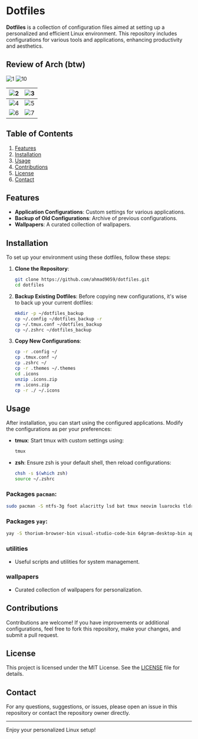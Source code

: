 # Dotfiles

**Dotfiles** is a collection of configuration files aimed at setting up a personalized and efficient Linux environment. This repository includes configurations for various tools and applications, enhancing productivity and aesthetics.


## Review of Arch (btw)

![1](review/0.png)
![10](review/1.png)

| ![2](review/2.png) | ![3](review/3.png) |
|---|---|
| ![4](review/4.png) | ![5](review/5.png) |
| ![6](review/6.png) | ![7](review/7.png) |


## Table of Contents

1. [Features](#features)
2. [Installation](#installation)
3. [Usage](#usage)
4. [Contributions](#contributions)
5. [License](#license)
6. [Contact](#contact)

## Features

- **Application Configurations**: Custom settings for various applications.
- **Backup of Old Configurations**: Archive of previous configurations.
- **Wallpapers**: A curated collection of wallpapers.

## Installation

To set up your environment using these dotfiles, follow these steps:

1. **Clone the Repository**:
    ```bash
    git clone https://github.com/ahmad9059/dotfiles.git
    cd dotfiles
    ```

2. **Backup Existing Dotfiles**:
    Before copying new configurations, it's wise to back up your current dotfiles:
    ```bash
    mkdir -p ~/dotfiles_backup
    cp ~/.config ~/dotfiles_backup -r
    cp ~/.tmux.conf ~/dotfiles_backup
    cp ~/.zshrc ~/dotfiles_backup
    ```

3. **Copy New Configurations**:
    ```bash
    cp -r .config ~/
    cp .tmux.conf ~/
    cp .zshrc ~/
    cp -r .themes ~/.themes
    cd .icons
    unzip .icons.zip
    rm .icons.zip
    cp -r ./ ~/.icons
    ```

## Usage

After installation, you can start using the configured applications. Modify the configurations as per your preferences:

- **tmux**: Start tmux with custom settings using:
    ```bash
    tmux
    ```

- **zsh**: Ensure zsh is your default shell, then reload configurations:
    ```bash
    chsh -s $(which zsh)
    source ~/.zshrc
    ```
### Packages  `pacman`:
```bash
sudo pacman -S ntfs-3g foot alacritty lsd bat tmux neovim luarocks tldr obs-studio vlc yazi foliate
```
### Packages `yay`:
```bash
yay -S thorium-browser-bin visual-studio-code-bin 64gram-desktop-bin apple-fonts fum
```


### utilities

- Useful scripts and utilities for system management.

### wallpapers

- Curated collection of wallpapers for personalization.

## Contributions

Contributions are welcome! If you have improvements or additional configurations, feel free to fork this repository, make your changes, and submit a pull request.

## License

This project is licensed under the MIT License. See the [LICENSE](LICENSE) file for details.

## Contact

For any questions, suggestions, or issues, please open an issue in this repository or contact the repository owner directly.

---

Enjoy your personalized Linux setup!

